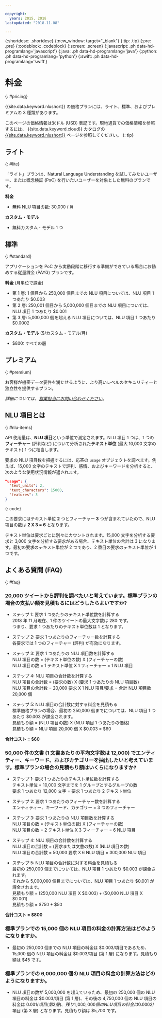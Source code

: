 ```yaml
---

copyright:
  years: 2015, 2018
lastupdated: "2018-11-08"

---
```


{:shortdesc: .shortdesc}
{:new_window: target="_blank"}
{:tip: .tip}
{:pre: .pre}
{:codeblock: .codeblock}
{:screen: .screen}
{:javascript: .ph data-hd-programlang='javascript'}
{:java: .ph data-hd-programlang='java'}
{:python: .ph data-hd-programlang='python'}
{:swift: .ph data-hd-programlang='swift'}

# 料金
{: #pricing}

{{site.data.keyword.nlushort}} の価格プランには、ライト、標準、およびプレミアムの 3 種類があります。

このページの価格情報は米ドル (USD) 表記です。現地通貨での価格情報を参照するには、 {{site.data.keyword.cloud}} カタログの [{{site.data.keyword.nlushort}}](https://{DomainName}/catalog/services/natural-language-understanding) ページを参照してください。
{: tip}

## ライト
{: #lite}

「ライト」プランは、Natural Language Understanding を試してみたいユーザー、または概念検証 (PoC) を行いたいユーザーを対象とした無料のプランです。

**料金**
- 無料 NLU 項目の数: 30,000 / 月

**カスタム・モデル**
- 無料カスタム・モデル 1 つ

## 標準
{: #standard}

アプリケーションを PoC から実動段階に移行する準備ができている場合にお勧めする従量課金 (PAYG) プランです。

**料金** (月単位で課金)
- 第 1 層: 1 個目から 250,000 個目までの NLU 項目については、NLU 項目 1 つあたり $0.003
- 第 2 層: 250,001 個目から 5,000,000 個目までの NLU 項目については、NLU 項目 1 つあたり $0.001
- 第 3 層: 5,000,000 個を超える NLU 項目については、NLU 項目 1 つあたり $0.0002

**カスタム・モデル** ($/カスタム・モデル/月)
- $800: すべての層

## プレミアム
{: #premium}

お客様が機密データ要件を満たせるように、より高いレベルのセキュリティーと独立性を提供するプラン。

_詳細については、[営業担当にお問い合わせください](https://www.ibm.com/account/reg/us-en/signup?formid=MAIL-watson)。_

## NLU 項目とは
{: #nlu-items}

API 使用量は、**NLU 項目**という単位で測定されます。NLU 項目 1 つは、1 つの **フィーチャー** (評判など) について分析された**テキスト単位** (最大 10,000 文字のテキスト) 1 つに相当します。

要求の NLU 項目数を把握するには、応答の `usage` オブジェクトを調べます。例えば、15,000 文字のテキストで評判、感情、およびキーワードを分析すると、次のような使用状況情報が返されます。

```json
"usage": {
  "text_units": 2,
  "text_characters": 15000,
  "features": 3
}
```
{: code}
  
この要求にはテキスト単位 **2** つとフィーチャー **3** つが含まれていたので、NLU 項目の数は **2 X 3 = 6** となります。

テキスト単位は要求ごとに別々にカウントされます。15,000 文字を分析する要求と 3,000 文字を分析する要求がある場合、テキスト単位の合計は 3 になります。最初の要求のテキスト単位が 2 つであり、2 番目の要求のテキスト単位が 1 つです。

## よくある質問 (FAQ)
{: #faq}

### 20,000 ツイートから評判を調べたいと考えています。標準プランの場合の支払い額を見積もるにはどうしたらよいですか?

- ステップ 1: 要求 1 つあたりのテキスト単位数を計算する<br>
2018 年 11 月現在、1 件のツイートの最大文字数は 280 です。<br>
つまり、要求 1 つあたりのテキスト単位数は 1 となります。

- ステップ 2: 要求 1 つあたりのフィーチャー数を計算する<br>
各要求では 1 つのフィーチャー (評判) が有効になります。

- ステップ 3: 要求 1 つあたりの NLU 項目数を計算する<br>
NLU 項目の数 = (テキスト単位の数) X (フィーチャーの数)<br>
NLU 項目の数 = 1 テキスト単位 X 1 フィーチャー = 1 NLU 項目

- ステップ 4: NLU 項目の合計数を計算する<br>
NLU 項目の合計数 = (要求の数) X (要求 1 つあたりの NLU 項目数) <br>
NLU 項目の合計数 = 20,000 要求 X 1 NLU 項目/要求 = 合計 NLU 項目数 20,000 個

- ステップ 5: NLU 項目の合計数に対する料金を見積もる<br>
標準価格プランの場合、最初の 250,000 個までについては、NLU 項目 1 つあたり $0.003 が課金されます。<br>
見積もり額 = (NLU 項目の数) X (NLU 項目 1 つあたりの価格) <br>
見積もり額 = NLU 項目 20,000 個 X $0.003 = $60

**合計コスト = $60**

### 50,000 件の文書 (1 文書あたりの平均文字数は 12,000) でエンティティー、キーワード、およびカテゴリーを抽出したいと考えています。標準プランの場合の見積もり額はいくらになりますか?
- ステップ 1: 要求 1 つあたりのテキスト単位数を計算する<br>
テキスト単位 = 10,000 文字までを 1 グループとするグループの数<br>
要求 1 つあたり 12,000 文字 = 要求 1 つあたり 2 テキスト単位

- ステップ 2: 要求 1 つあたりのフィーチャー数を計算する<br>
エンティティー、キーワード、カテゴリー = 3 つのフィーチャー

- ステップ 3: 要求 1 つあたりの NLU 項目数を計算する<br>
NLU 項目の数 = (テキスト単位の数) X (フィーチャーの数)<br>
NLU 項目の数 = 2 テキスト単位 X 3 フィーチャー = 6 NLU 項目

- ステップ 4: NLU 項目の合計数を計算する<br>
NLU 項目の合計数 = (要求または文書の数) X (NLU 項目の数) <br>
NLU 項目の合計数 = 50,000 要求 X 6 NLU 項目 = 300,000 NLU 項目

- ステップ 5: NLU 項目の合計数に対する料金を見積もる<br>
最初の 250,000 個までについては、NLU 項目 1 つあたり $0.003 が課金されます。<br>
それから 5,000,000 個目までについては、NLU 項目 1 つあたり $0.001 が課金されます。<br>
見積もり額 = (250,000 NLU 項目 X $0.003) + (50,000 NLU 項目 X $0.001) <br>
見積もり額 = $750 + $50


**合計コスト = $800**

### 標準プランでの 15,000 個の NLU 項目の料金の計算方法はどのようになりますか。
- 最初の 250,000 個までの NLU 項目の料金は $0.003/項目であるため、15,000 個の NLU 項目の料金は $0.003/項目 (第 1 層) になります。見積もり額は $45 です。 

### 標準プランでの 6,000,000 個の NLU 項目の料金の計算方法はどのようになりますか。
- NLU 項目の数が 5,000,000 を超えているため、最初の 250,000 個の NLU 項目の料金は $0.003/項目 (第 1 層)、その後の 4,750,000 個の NLU 項目の料金は $0.001/項目 (第 2 層)、残り 1,000,000 個の NLU 項目の料金は$0.0002/項目 (第 3 層) となります。見積もり額は $5,700 です。 



